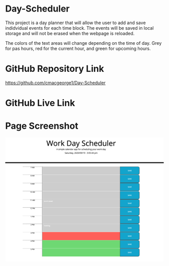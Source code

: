 # Day-Scheduler

This project is a day planner that will allow the user to add and save indidvidual events for each time block. The events will be saved in local storage and will not be erased when the webpage is reloaded. 

The colors of the text areas will change depending on the time of day. Grey for pas hours, red for the current hour, and green for upcoming hours. 

# GitHub Repository Link
https://github.com/cmacgeorge1/Day-Scheduler
# GitHub Live Link

# Page Screenshot

![About](https://github.com/cmacgeorge1/Day-Scheduler/blob/master/img/planner_SS.png)